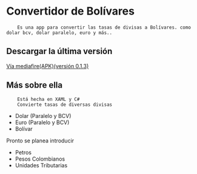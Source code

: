 # Convertidor de Bolívares
        Es una app para convertir las tasas de divisas a Bolívares. como dolar bcv, dolar paralelo, euro y más..

## Descargar la última versión

[Vía mediafire(APK)(versión 0.1.3)](https://www.mediafire.com/file/gmoz98pli9igo85/com.VivenesMc.Convertidor_de_Bol_vares.apk/file)

## Más sobre ella

        Está hecha en XAML y C#
        Convierte tasas de diversas divisas

* Dolar (Paralelo y BCV)
* Euro (Paralelo y BCV)
* Bolívar

Pronto se planea introducir

* Petros
* Pesos Colombianos
* Unidades Tributarias
